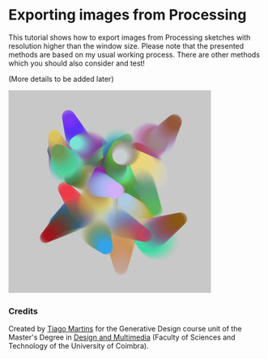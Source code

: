 # Exporting images from Processing

This tutorial shows how to export images from Processing sketches with resolution higher than the window size. Please note that the presented methods are based on my usual working process. There are other methods which you should also consider and test!

(More details to be added later)

![](/images/demo.gif)

### Credits

Created by [Tiago Martins](http://cdv.dei.uc.pt/people/tiago-martins/) for the Generative Design course unit of the Master's Degree in [Design and Multimedia](https://dm.dei.uc.pt) (Faculty of Sciences and Technology of the University of Coimbra).
